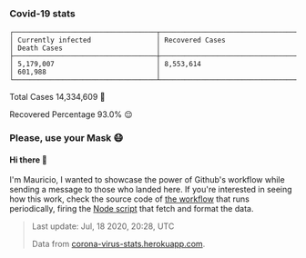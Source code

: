 
### Covid-19 stats

```
┌───────────────────────────────────┬───────────────────────────────────┬───────────────────────────────────┐
│ Currently infected                │ Recovered Cases                   │ Death Cases                       │
├───────────────────────────────────┼───────────────────────────────────┼───────────────────────────────────┤
│ 5,179,007                         │ 8,553,614                         │ 601,988                           │
└───────────────────────────────────┴───────────────────────────────────┴───────────────────────────────────┘
```

Total Cases 14,334,609 🦠

Recovered Percentage 93.0% 😌

### Please, use your Mask 😷

#### Hi there 👋
I'm Mauricio, I wanted to showcase the power of Github's workflow while sending a message to those who landed here.
If you're interested in seeing how this work, check the source code of [the workflow](https://github.com/mdottavio/mdottavio/blob/master/.github/workflows/updateReadme.yml) that runs periodically, firing
the [Node script](https://github.com/mdottavio/mdottavio/tree/covidstats) that fetch and format the data.

> Last update: Jul, 18 2020, 20:28, UTC
>
> Data from [corona-virus-stats.herokuapp.com](https://corona-virus-stats.herokuapp.com/api/v1/cases/general-stats).
